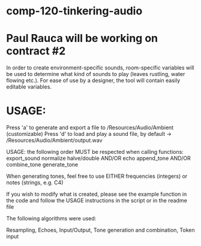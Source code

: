 # comp-120-tinkering-audio

# Paul Rauca will be working on contract #2

In order to create environment-specific sounds, room-specific variables will be used to determine what kind of sounds to play (leaves rustling, water flowing etc.). For ease of use by a designer, the tool will contain easily editable variables.

# USAGE:

Press 'a' to generate and export a file to /Resources/Audio/Ambient (customizable)
Press 'd' to load and play a sound file, by default -> /Resources/Audio/Ambient/output.wav

USAGE: the following order MUST be respected when calling functions:
export_sound
normalize
halve/double AND/OR echo
append_tone AND/OR combine_tone
generate_tone

When generating tones, feel free to use EITHER frequencies (integers) or notes (strings, e.g. C4)

If you wish to modify what is created, please see the example function in the code and follow the USAGE instructions in the script or in the readme file

The following algorithms were used:

Resampling,
Echoes,
Input/Output,
Tone generation and combination,
Token input